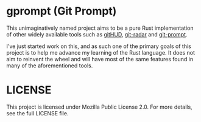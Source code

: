 # gprompt (Git Prompt)

This unimaginatively named project aims to be a pure Rust implementation of
other widely available tools such as
[gitHUD](https://github.com/gbataille/gitHUD/ "gitHUD"),
[git-radar](https://github.com/michaeldfallen/git-radar "git-radar") and
[git-prompt](https://github.com/olivierverdier/zsh-git-prompt "git-prompt").

I've just started work on this, and as such one of the primary goals of this
project is to help me advance my learning of the Rust language. It does not aim
to reinvent the wheel and will have most of the same features found in many of
the aforementioned tools.

# LICENSE

This project is licensed under Mozilla Public License 2.0. For more details, see
the full LICENSE file.
